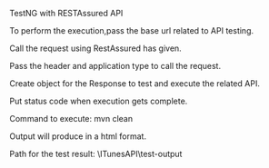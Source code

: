 TestNG with RESTAssured API 

To perform the execution,pass the base url related to API testing.

Call the request using RestAssured has given.

Pass the header and application type to call the request.

Create object for the Response to test and execute the related API.

Put status code when execution gets complete.

Command to execute: mvn clean

Output will produce in a html format.

Path for the test result: \ITunesAPI\test-output
